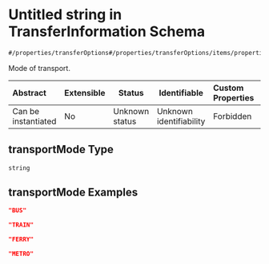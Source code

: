# Untitled string in TransferInformation Schema

```txt
#/properties/transferOptions#/properties/transferOptions/items/properties/transportMode
```

Mode of transport.


| Abstract            | Extensible | Status         | Identifiable            | Custom Properties | Additional Properties | Access Restrictions | Defined In                                                                                                        |
| :------------------ | ---------- | -------------- | ----------------------- | :---------------- | --------------------- | ------------------- | ----------------------------------------------------------------------------------------------------------------- |
| Can be instantiated | No         | Unknown status | Unknown identifiability | Forbidden         | Allowed               | none                | [transfer-information.json\*](../../schema/extended-information/transfer-information.json "open original schema") |

## transportMode Type

`string`

## transportMode Examples

```json
"BUS"
```

```json
"TRAIN"
```

```json
"FERRY"
```

```json
"METRO"
```
